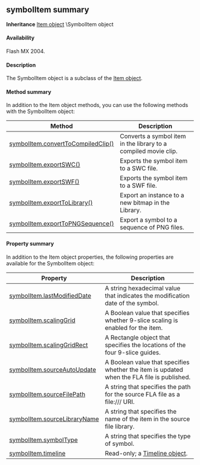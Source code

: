 ## symbolItem summary

**Inheritance** [Item object](#_bookmark658) \SymbolItem object

#### Availability

Flash MX 2004.

#### Description

The SymbolItem object is a subclass of the [Item object](#_bookmark658).

#### Method summary

In addition to the Item object methods, you can use the following methods with the SymbolItem object:

| **Method**                                                                | **Description**                                                 |
|---------------------------------------------------------------------------|-----------------------------------------------------------------|
| [symbolItem.convertToCompiledClip()](#symbolItem.convertToCompiledClip()) | Converts a symbol item in the library to a compiled movie clip. |
| [symbolItem.exportSWC()](#_bookmark953)                                   | Exports the symbol item to a SWC file.                          |
| [symbolItem.exportSWF()](#_bookmark954)                                   | Exports the symbol item to a SWF file.                          |
| [symbolItem.exportToLibrary()](#_bookmark955)                             | Export an instance to a new bitmap in the Library.              |
| [symbolItem.exportToPNGSequence()](#_bookmark956)                         | Export a symbol to a sequence of PNG files.                     |

#### Property summary

In addition to the Item object properties, the following properties are available for the SymbolItem object:

| **Property**                                  | **Description**                                                                            |
|-----------------------------------------------|--------------------------------------------------------------------------------------------|
| [symbolItem.lastModifiedDate](#_bookmark957)  | A string hexadecimal value that indicates the modification date of the symbol.             |
| [symbolItem.scalingGrid](#_bookmark958)       | A Boolean value that specifies whether 9-slice scaling is enabled for the item.            |
| [symbolItem.scalingGridRect](#_bookmark959)   | A Rectangle object that specifies the locations of the four 9-slice guides.                |
| [symbolItem.sourceAutoUpdate](#_bookmark960)  | A Boolean value that specifies whether the item is updated when the FLA file is published. |
| [symbolItem.sourceFilePath](#_bookmark961)    | A string that specifies the path for the source FLA file as a file:/// URI.                |
| [symbolItem.sourceLibraryName](#_bookmark962) | A string that specifies the name of the item in the source file library.                   |
| [symbolItem.symbolType](#_bookmark963)        | A string that specifies the type of symbol.                                                |
| [symbolItem.timeline](#_bookmark964)          | Read-only; a [Timeline object](#_bookmark1030).                                            |

<span id="symbolItem.convertToCompiledClip()" class="anchor"></span>

